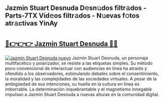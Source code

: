 ## Jazmin Stuart Desnuda D𝚎sn𝚞dos filtr𝚊dos - Parts-7TX Vid𝚎os filtr𝚊dos - N𝚞evas f𝚘tos atr𝚊ctivas YinAy

# <h2><a href="http://mb0gu8.tromn.icu/?c=Jazmin+Stuart+Desnuda">🔗👉👉👉 Jazmin Stuart Desnuda 🔗🔗</a></h2>

[![Jazmin Stuart Desnuda nuevo](https://i.imgur.com/pEAQMta.gif)](http://mb0gu8.tromn.icu/?c=Jazmin+Stuart+Desnuda)
Jazmin Stuart Desnuda, un personaje multifacético y polarizador, se resiste a las etiquetas simples. Su método poco convencional de interactuar con audiencias en línea ha atraído y ofendido a los observadores, estimulando debates sobre el consentimiento, la moralidad y las complejidades de las sociedades virtuales. A pesar de la ambigüedad de sus intenciones, su huella en la cultura en línea es imborrable. La determinación inquebrantable y el magnetismo innegable impulsan a Jazmin Stuart Desnuda a nuevas alturas en la comunidad digital.

